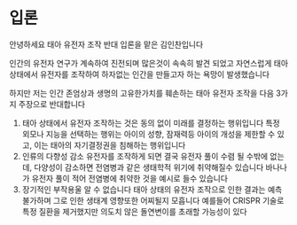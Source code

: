 # 입론 

안녕하세요 태아 유전자 조작 반대 입론을 맡은 김인찬입니다

인간의 유전자 연구가 계속하여 진전되며 많은것이 속속히 발견 되었고  자연스럽게 태아 상태에서 유전자를 조작하여 하자없는 인간을 만들고자 하는 욕망이 발생했습니다

하지만 저는 인간 존엄상과 생명의 고유한가치를 훼손하는 태아 유전자 조작을 다음 3가지 주장으로 반대합니다

1.  태아 상태에서 유전자 조작하는 것은 동의 없이 미래를 결정하는 행위입니다
   특정 외모나 지능을 선택하는 행위는 아이의 성향, 잠재력등 아이의 개성을 제한할 수 있고,
   이는 태아의 자기결정권을 침해하는 행위입니다 
2. 인류의 다향성 감소
   유전자를 조작하게 되면 결국 유전자 풀이 수렴 될 수밖에 없는데, 다양성이 감소하면 전염병과 같은 생태학적 위기에 취약해질수 있습니다
   바나나가 유전자 풀이 적어 전염병에 취약한 것을 예시로 들수 있습니다 
3. 장기적인 부작용울 알 수 없습니다 
   태아 상태의 유전자 조작으로 인한 결과는 예측 불가하며
   그로 인한 생태계 영향또한 어찌될지 모흡니다
   예를들어 CRISPR 기술로 특정 질환을 제거했지만 의도치 않은 돌연변이를 초래할 가능성이 있다